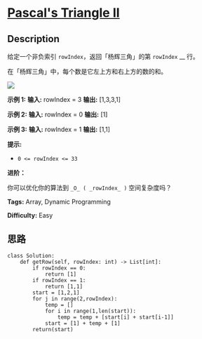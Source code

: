 # [Pascal's Triangle II][title]

## Description

给定一个非负索引 `rowIndex`，返回「杨辉三角」的第 `rowIndex` __ 行。

在「杨辉三角」中，每个数是它左上方和右上方的数的和。

![](https://pic.leetcode-cn.com/1626927345-DZmfxB-PascalTriangleAnimated2.gif)

**示例 1:**
            **输入:** rowIndex = 3    **输出:** [1,3,3,1]    

**示例 2:**
            **输入:** rowIndex = 0    **输出:** [1]    

**示例 3:**
            **输入:** rowIndex = 1    **输出:** [1,1]    

**提示:**

  * `0 <= rowIndex <= 33`

**进阶：**

你可以优化你的算法到 `_O_ ( _rowIndex_ )` 空间复杂度吗？


**Tags:** Array, Dynamic Programming

**Difficulty:** Easy

## 思路

``` python3
class Solution:
    def getRow(self, rowIndex: int) -> List[int]:
        if rowIndex == 0:
            return [1]
        if rowIndex == 1:
            return [1,1]
        start = [1,2,1]
        for j in range(2,rowIndex):
            temp = []
            for i in range(1,len(start)):
                temp = temp + [start[i] + start[i-1]]
            start = [1] + temp + [1]
        return(start)
```

[title]: https://leetcode-cn.com/problems/pascals-triangle-ii
